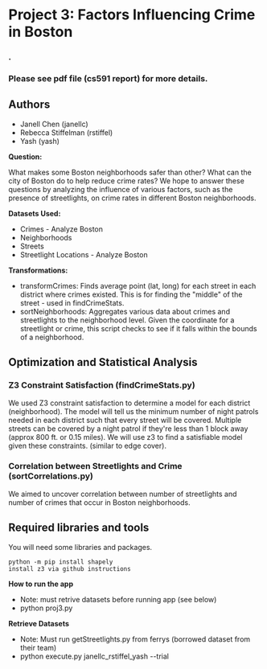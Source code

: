 # Project 3: Factors Influencing Crime in Boston

### .
### Please see pdf file (cs591 report) for more details.


## Authors
* Janell Chen (janellc)
* Rebecca Stiffelman (rstiffel)
* Yash (yash)



**Question:**

What makes some Boston neighborhoods safer than other? What can the city of Boston do to help reduce crime rates? We hope to answer these questions by analyzing the influence of various factors, such as the presence of streetlights, on crime rates in different Boston neighborhoods.

**Datasets Used:**

*  Crimes - Analyze Boston
*  Neighborhoods
*  Streets
*  Streetlight Locations - Analyze Boston

**Transformations:**

* transformCrimes: Finds average point (lat, long) for each street in each district where crimes existed. This is for finding the "middle" of the street - used in findCrimeStats.
* sortNeighborhoods: Aggregates various data about crimes and streetlights to the neighborhood level. Given the coordinate for a streetlight or crime, this script checks to see if it falls within the bounds of a neighborhood.


## Optimization and Statistical Analysis
### Z3 Constraint Satisfaction (findCrimeStats.py)
We used Z3 constraint satisfaction to determine a model for each district (neighborhood). The model will tell us
the minimum number of night patrols needed in each district such that every street will be covered. Multiple streets can be covered by a night patrol if they're less than 1 block away (approx 800 ft. or 0.15 miles). We will use z3 to find a satisfiable model given these constraints. (similar to edge cover).

### Correlation between Streetlights and Crime (sortCorrelations.py)
We aimed to uncover correlation between number of streetlights and number of crimes that occur in Boston neighborhoods.



## Required libraries and tools
You will need some libraries and packages.
```
python -m pip install shapely
install z3 via github instructions

```
**How to run the app**
* Note: must retrive datasets before running app (see below)
* python proj3.py


**Retrieve Datasets**
* Note: Must run getStreetlights.py from ferrys (borrowed dataset from their team)
* python execute.py janellc_rstiffel_yash --trial

